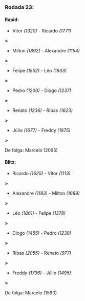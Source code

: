 ### Rodada 23:

#### Rapid:

* Vitor *(1320)*     -     Ricardo *(1771)*

 **>** 
* Milton *(1892)*     -     Alexandre *(1154)*

 **>** 
* Felipe *(1552)*     -     Léo *(1933)*

 **>** 
* Pedro *(1200)*     -     Diogo *(1237)*

 **>** 
* Renato *(1236)*     -     Ribas *(1623)*

 **>** 
* Júlio *(1677)*     -     Freddy *(1875)*

 **>** 

De folga: Marcelo (2095)

#### Blitz:

* Ricardo *(1625)*     -     Vitor *(1113)*

 **>** 
* Alexandre *(1183)*     -     Milton *(1689)*

 **>** 
* Léo *(1861)*     -     Felipe *(1378)*

 **>** 
* Diogo *(1455)*     -     Pedro *(1238)*

 **>** 
* Ribas *(2055)*     -     Renato *(977)*

 **>** 
* Freddy *(1796)*     -     Júlio *(1495)*

 **>** 

De folga: Marcelo (1590)

